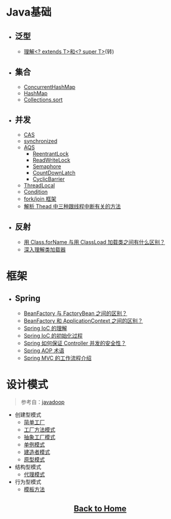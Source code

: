#   Java基础
-   ## 泛型
    - [理解<? extends T>和<? super T>](../mds/java-base/jb-1.md)(转)

-   ## 集合
    -   [ConcurrentHashMap](../mds/concurrency/c-1.md)
    -   [HashMap](../mds/concurrency/c-2.md)
    -   [Collections.sort](../mds/java-base/jb-2.md)

-   ## 并发
    -   [CAS](../mds/concurrency/c-3.md)
    -   [synchronized](../mds/concurrency/c-4.md)
    -   [AQS](../mds/concurrency/c-5.md)
        -   [ReentrantLock](../mds/concurrency/c-5-1.md)
        -   [ReadWriteLock](../mds/concurrency/c-5-2.md)
        -   [Semaphore](../mds/concurrency/c-5-3.md)
        -   [CountDownLatch](../mds/concurrency/c-5-4.md)
        -   [CyclicBarrier](../mds/concurrency/c-5-5.md)
    -   [ThreadLocal](../mds/concurrency/c-6.md)
    -   [Condition](../mds/concurrency/c-7.md)
    -   [fork/join 框架](../mds/concurrency/c-8.md)
    -   [解析 Thead 中三种跟线程中断有关的方法](../mds/concurrency/c-9.md)

-   ## 反射

    -   [用 Class.forName 与用 ClassLoad 加载类之间有什么区别？](../mds/reflect/reflect-1.md)
    -   [深入理解类加载器](../mds/reflect/reflect-2.md)

#   框架
-   ## Spring
    -   [BeanFactory 与 FactoryBean 之间的区别？](../mds/spring/sp-1.md)
    -   [BeanFactory 和 ApplicationContext 之间的区别？](../mds/spring/sp-2.md) 
    -   [Spring IoC 的理解](../mds/spring/sp-3.md)
    -   [Spring IoC 的初始化过程](../mds/spring/sp-4.md)
    -   [Spring 如何保证 Controller 并发的安全性？](../mds/spring/sp-5.md)
    -   [Spring AOP 术语](https://github.com/jeepchenup/awsome-book-note/blob/master/mds/books/springinaction.md#spring-4-1)
    -   [Spring MVC 的工作流程介绍](../mds/spring/sp-6.md)

#   设计模式

> 参考自：[javadoop](https://javadoop.com/post/design-pattern)

-   创建型模式
    -   [简单工厂](../mds/design-patterns/ds-create-0.md)
    -   [工厂方法模式](../mds/design-patterns/ds-create-1.md)
    -   [抽象工厂模式](#user-content-ds-2)
    -   [单例模式](../mds/design-patterns/ds-create-3.md)
    -   [建造者模式](#user-content-ds-4)
    -   [原型模式](#user-content-ds-5)
-   结构型模式
    -   [代理模式](../mds/design-patterns/ds-structure-0.md)
-   行为型模式
    -   [模板方法](../mds/design-patterns/ds-behavior-0.md)


<h2 align="center"><a id="backToHome" href="/awsome-book-note">Back to Home</a></h2>